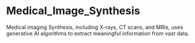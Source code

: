 # Medical_Image_Synthesis
Medical imaging Synthesis, including X-rays, CT scans, and MRIs, uses generative AI algorithms to extract meaningful information from vast data.
